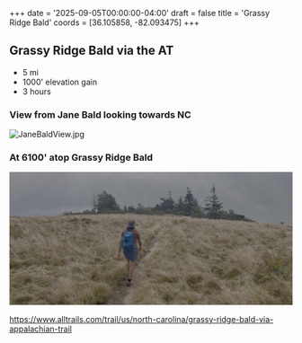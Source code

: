 +++
date = '2025-09-05T00:00:00-04:00'
draft = false
title = 'Grassy Ridge Bald'
coords = [36.105858, -82.093475]
+++

## Grassy Ridge Bald via the AT

* 5 mi
* 1000' elevation gain
* 3 hours

### View from Jane Bald looking towards NC
![JaneBaldView.jpg](JaneBaldView.jpg "View of the NC Blue Ridge Mts from Jane Bald")

### At 6100' atop Grassy Ridge Bald
![GrassyRidge.jpg](GrassyRidge.jpg "At 6100' atop Grassy Ridge Bald")

https://www.alltrails.com/trail/us/north-carolina/grassy-ridge-bald-via-appalachian-trail
